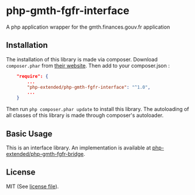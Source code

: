 # php-gmth-fgfr-interface
A php application wrapper for the gmth.finances.gouv.fr application

## Installation

The installation of this library is made via composer.
Download `composer.phar` from [their website](https://getcomposer.org/download/).
Then add to your composer.json :

```json
	"require": {
		...
		"php-extended/php-gmth-fgfr-interface": "^1.0",
		...
	}
```

Then run `php composer.phar update` to install this library.
The autoloading of all classes of this library is made through composer's autoloader.

## Basic Usage

This is an interface library. An implementation is available at 
[php-extended/php-gmth-fgfr-bridge](https://github.com/php-extended/php-gmth-fgfr-bridge).

## License

MIT (See [license file](LICENSE)).